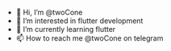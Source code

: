 - 👋 Hi, I’m @twoCone
- 👀 I’m interested in flutter development
- 🌱 I’m currently learning flutter
- 📫 How to reach me @twoCone on telegram

<!---
twoCone/twoCone is a ✨ special ✨ repository because its `README.md` (this file) appears on your GitHub profile.
You can click the Preview link to take a look at your changes.
--->
